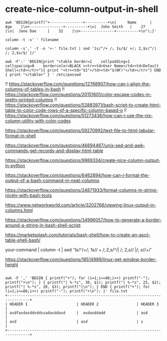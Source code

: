 # create-nice-column-output-in-shell
```
awk 'BEGIN{printf("+---------------+----------+\n|     Name      |   Age    |\n+---------------+----------+\n|  John Smith   |    27    |\n|  Jane Doe     |    32    |\n+---------------+----------+\n");}'

column -t -s' ' filename

column -s',' -t -o '+-' file.txt | sed '1s/^/+ /; 1s/$/ +/; 2,$s/^/| /; 2,$s/$/ |/'

awk -F':' 'BEGIN{print "<table border=1    cellpadding=1  cellspacing=0    bordercolor=BLACK ><tr><td>User Name</td><td>Default Shell</td></tr>"}{ print "<tr><td>"$1"</td><td>"$(NF)"</td></tr>"} END { print "</table>" } ' /etc/passwd
```
!! https://stackoverflow.com/questions/12768907/how-can-i-align-the-columns-of-tables-in-bash
!! https://stackoverflow.com/questions/20151601/color-escape-codes-in-pretty-printed-columns
!! https://stackoverflow.com/questions/52883971/bash-script-to-create-html-table-to-color-code-rows-of-a-specific-column-based-o
!! https://stackoverflow.com/questions/51273436/how-can-i-use-the-nix-column-utility-with-color-codes



https://stackoverflow.com/questions/59270992/text-file-to-html-tabular-format-in-shell

https://stackoverflow.com/questions/46694467/unix-sed-and-awk-commands-get-records-and-display-html-table


https://stackoverflow.com/questions/9989334/create-nice-column-output-in-python

https://stackoverflow.com/questions/6462894/how-can-i-format-the-output-of-a-bash-command-in-neat-columns

https://stackoverflow.com/questions/24871933/format-columns-in-string-nicely-with-bash-tools


https://www.networkworld.com/article/3202766/viewing-linux-output-in-columns.html


https://stackoverflow.com/questions/34996057/how-to-generate-a-border-around-a-string-in-bash-shell-script


https://marketsplash.com/tutorials/bash-shell/how-to-create-an-ascii-table-shell-bash/

your-command | column -t | sed '1s/^/+/; 1s/$/+/; 2,$s/^/| /; 2,$s/$/ |/; $s/$/+/'


https://stackoverflow.com/questions/18514989/linux-get-window-border-height


```

awk -F ',' 'BEGIN { printf("+"); for (i=1;i<=80;i++) printf("-"); printf("+\n"); } { printf("| %-*s", 30, $1); printf("| %-*s", 25, $2); printf("| %-*s", 20, $3); printf("|\n"); } END { printf("+"); for (i=1;i<=80;i++) printf("-"); printf("+\n"); }' file.txt
+--------------------------------------------------------------------------------+
| HEADER 1                      | HEADER 2                 | HEADER 3            |
| asdfasdasddsddssadasddasd     |  asdasddadd              | asd                 |
| asd                           | asd                      | s                   |
+--------------------------------------------------------------------------------+
```